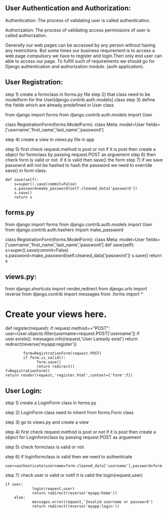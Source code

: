 User Authentication and Authorization:
---------------------------------------------
Authentication: The process of validating user is called authentication.

Authorization: The process of validating access permissions of user is called authorization.


Generally our web pages can be accessed by any person without having any restrictions. 
But some times our business requirement is to access a web page compulsory we have to 
register and login.Then only end user can able to access our page. To fulfill such of 
requirements we should go for Django authentication and authorization module. 
(auth application).



User Registration:
----------------------

step 1) create a formclass in forms.py file
step 2) that class need to be modelform for the User[django.contrib.auth.models] class 
step 3) define the fields which are already predefined in User class


from django import forms
from django.contrib.auth.models import User

class RegistrationForm(forms.ModelForm):
    class Meta:
        model=User
        fields=['username','first_name','last_name','password']

step 4) create a view in views.py file in app

step 5) first check request.method is post or not if it is post then create a object for 
	formclass by passing request.POST as arguement
step 6) then check form is valid or not.
	if it is valid then save() the form 
step 7) if we save passowrd will not be hashed to hash the password we need to override save() in form class.

	def save(self):
        s=super().save(commit=False)
        s.password=make_password(self.cleaned_data['password'])
        s.save()
        return s

forms.py
--------------


from django import forms
from django.contrib.auth.models import User
from django.contrib.auth.hashers import make_password

class RegistrationForm(forms.ModelForm):
    class Meta:
        model=User
        fields=['username','first_name','last_name','password']
    def save(self):
        s=super().save(commit=False)
        s.password=make_password(self.cleaned_data['password'])
        s.save()
        return s

views.py:
------------

from django.shortcuts import render,redirect
from django.urls import reverse
from django.contrib import messages
from .forms import *

# Create your views here.


def register(request):
    if request.method=="POST":
            user=User.objects.filter(username=request.POST['username'])
            if user.exists():
                  messages.info(request,'User Laready exist')
                  return redirect(reverse('myapp:register'))

            form=RegistrationForm(request.POST)
            if form.is_valid():
                  form.save()
                  return redirect()
    f=RegistrationForm()
    return render(request,'register.html',context={'form':f})


User Login:
--------------

step 1) create a LoginForm class in forms.py

step 2) LoginForm class need to inherit from forms.Form class

step 3) go to views.py and create a view 

step 4)  first check request.method is post or not if it is post then create a object for Loginformclass by passing request.POST as arguement


step 5) check formclass is valid or not

step 6) if loginformclass is valid then we need to authenticate 


	user=authenticate(username=form.cleaned_data['username'],password=form.cleaned_data['password'])

step 7) check user is valid or notif it is valid the login(request,user)

	if user:
                login(request,user)
                return redirect(reverse('myapp:home'))
        else:
                messages.error(request,'Invalid username or password')
                return redirect(reverse('myapp:login'))






